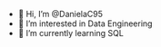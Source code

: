 - 👋 Hi, I’m @DanielaC95
- 👀 I’m interested in Data Engineering
- 🌱 I’m currently learning SQL

<!---
DanielaC95/DanielaC95 is a ✨ special ✨ repository because its `README.md` (this file) appears on your GitHub profile.
You can click the Preview link to take a look at your changes.
--->
